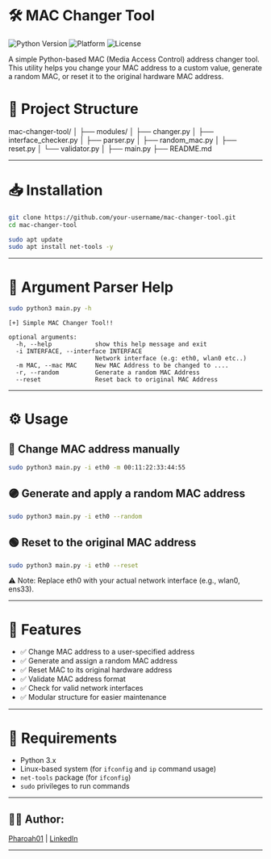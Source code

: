 # 🛠️ MAC Changer Tool

![Python Version](https://img.shields.io/badge/Python-3.x-blue.svg)
![Platform](https://img.shields.io/badge/Platform-Linux-orange.svg)
![License](https://img.shields.io/badge/License-MIT-green.svg)

A simple Python-based MAC (Media Access Control) address changer tool. This utility helps you change your MAC address to a custom value, generate a random MAC, or reset it to the original hardware MAC address.

# 🧩 Project Structure
mac-changer-tool/
│
├── modules/
│   ├── changer.py
│   ├── interface_checker.py
│   ├── parser.py
│   ├── random_mac.py
│   ├── reset.py
│   └── validator.py
│
├── main.py
├── README.md

---

# 📥 Installation

```bash
git clone https://github.com/your-username/mac-changer-tool.git
cd mac-changer-tool
```
```bash
sudo apt update
sudo apt install net-tools -y
```

---
# 🎯 Argument Parser Help
```bash
sudo python3 main.py -h
```

```
[+] Simple MAC Changer Tool!!

optional arguments:
  -h, --help            show this help message and exit
  -i INTERFACE, --interface INTERFACE
                        Network interface (e.g: eth0, wlan0 etc..)
  -m MAC, --mac MAC     New MAC Address to be changed to ....
  -r, --random          Generate a random MAC Address
  --reset               Reset back to original MAC Address
```
---

# ⚙️ Usage
## 🔵 Change MAC address manually
```bash
sudo python3 main.py -i eth0 -m 00:11:22:33:44:55
```

## 🟣 Generate and apply a random MAC address
```bash
sudo python3 main.py -i eth0 --random
```

## 🟢 Reset to the original MAC address
```bash
sudo python3 main.py -i eth0 --reset
```
⚠️ Note: Replace eth0 with your actual network interface (e.g., wlan0, ens33).

---

# 🚀 Features
- ✅ Change MAC address to a user-specified address  
- ✅ Generate and assign a random MAC address  
- ✅ Reset MAC to its original hardware address  
- ✅ Validate MAC address format  
- ✅ Check for valid network interfaces  
- ✅ Modular structure for easier maintenance

---

# 🐍 Requirements
- Python 3.x
- Linux-based system (for `ifconfig` and `ip` command usage)
- `net-tools` package (for `ifconfig`)
- `sudo` privileges to run commands

---

## 👨‍💻 Author:
[Pharoah01](https://pharoah.in.net/) | [LinkedIn](https://www.linkedin.com/in/elavarasan-t-a5971b2a5/)

---
